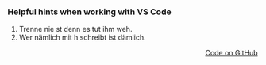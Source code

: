 ### Helpful hints when working with VS Code

1. Trenne nie st denn es tut ihm weh.
2. Wer nämlich mit h schreibt ist dämlich.

<a style="float: right;" href="https://github.com/terrestris/vs-code-cheat-sheet" target="_blank">Code on GitHub</a>
